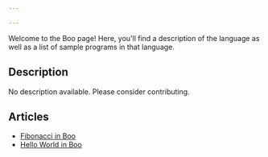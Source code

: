 ```yaml
---

---
```


Welcome to the Boo page! Here, you'll find a description of the language as well as a list of sample programs in that language.

## Description

No description available. Please consider contributing.

## Articles

- [Fibonacci in Boo](https://sampleprograms.io/projects/fibonacci/boo)
- [Hello World in Boo](https://sampleprograms.io/projects/hello-world/boo)
